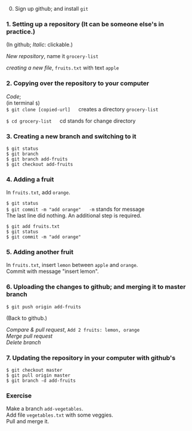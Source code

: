 0. Sign up github; and install `git`

### 1. Setting up a repository (It can be someone else's in practice.)

(In github; *Italic*: clickable.)

*New repository*, name it `grocery-list`

*creating a new file*, `fruits.txt` with text `apple`

### 2. Copying over the repository to your computer

*Code*;\
(in terminal `$`)\
`$ git clone [copied-url]` &emsp; creates a directory `grocery-list`

`$ cd grocery-list` &emsp; cd stands for change directory

### 3. Creating a new branch and switching to it

`$ git status`\
`$ git branch`\
`$ git branch add-fruits`\
`$ git checkout add-fruits`

### 4. Adding a fruit

In `fruits.txt`, add `orange`.

`$ git status`\
`$ git commit -m "add orange"` &emsp; `-m` stands for message\
The last line did nothing. An additional step is required.

`$ git add fruits.txt`\
`$ git status`\
`$ git commit -m "add orange"`

### 5. Adding another fruit

In `fruits.txt`, insert `lemon` between `apple` and `orange`.\
Commit with message "insert lemon".

### 6. Uploading the changes to github; and merging it to master branch

`$ git push origin add-fruits`

(Back to github.)

*Compare & pull request*, `Add 2 fruits: lemon, orange`\
*Merge pull request*\
*Delete branch*

### 7. Updating the repository in your computer with github's

`$ git checkout master`\
`$ git pull origin master`\
`$ git branch -d add-fruits`

### Exercise

Make a branch `add-vegetables`.\
Add file `vegetables.txt` with some veggies.\
Pull and merge it.
